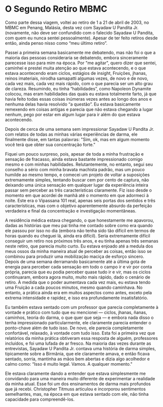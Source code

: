 # O Segundo Retiro MBMC

Como parte dessa viagem, voltei ao retiro de 1 a 21 de abril de 2003, no MBMC em Penang, Malásia, desta vez com Sayadaw U Pandita Jr. (novamente, não deve ser confundido com o falecido Sayadaw U Pandita, com quem eu nunca sentei pessoalmente). Apesar de ter feito retiros desde então, ainda penso nisso como “meu último retiro”.

Passei a primeira semana basicamente me debatendo, mas não foi o que a maioria das pessoas consideraria se debatendo, embora sinceramente parecesse isso para mim na época. Por "me agitar", quero dizer que sentei, caminhei e prestei muita atenção ao que estava acontecendo, e o que estava acontecendo eram ciclos, estágios de insight, Fruições, jhanas, reinos imateriais, nirodha samapatti algumas vezes, de novo e de novo, cada vez mais, cada vez mais rápido, com o que parecia ser um alto grau de clareza. Resumindo, eu tinha “habilidades”, como Napoleon Dynamite colocou, mas eram habilidades das quais eu estava totalmente farto, já que havia feito todas essas coisas inúmeras vezes antes ao longo dos anos e nenhuma delas havia resolvido “a questão”. Eu estava basicamente remexendo em coisas antigas e parecia que não estava chegando a lugar nenhum, pego por estar em algum lugar para ir além do que estava acontecendo.

Depois de cerca de uma semana sem impressionar Sayadaw U Pandita Jr. com relatos de todas as minhas várias experiências de darma, ele finalmente disse, em tantas palavras: "Sim, ok, mas em algum momento você terá que obter sua concentração forte."

Fiquei um pouco surpreso, pois, apesar de toda a minha frustração e sensação de fracasso, ainda estava bastante impressionado comigo mesmo e com minhas habilidades. Relutantemente, no entanto, segui seu conselho a sério com minha bravata machista padrão, mas um pouco humilde ao mesmo tempo, e comecei um projeto de voltar a suposições extremamente simples, tentando buscar cem por cento de captura, não deixando uma única sensação em qualquer lugar da experiência inteira passar sem perceber as três características claramente. Fiz isso desde o momento em que acordei de manhã até o momento em que adormeci à noite. Este era o Vipassana 101 real, apenas seis portas dos sentidos e três características, mas com o objetivo aparentemente absurdo da perfeição verdadeira e final da concentração e investigação momentâneas.

A residência médica estava chegando, o que honestamente me apavorou, dadas as histórias que meu pai tinha me contado sobre como era quando ele passou por isso no dia (embora não tenha sido tão difícil em termos de horas quando eu cheguei lá, ainda era difícil). Seria extremamente difícil conseguir um retiro nos próximos três anos, e eu tinha apenas três semanas neste retiro, que parecia muito curto. Eu estava enjoado até a medula dos meus ossos da minha maneira atual de perceber as coisas, então isso se combinou para produzir uma mobilização maciça de esforço sincero. Depois de uma semana derramando basicamente até a última gota de energia para perceber cada sensação em todo o campo ir e vir por conta própria, parecia que eu podia perceber quase tudo ir e vir, mas os ciclos continuaram, embora agora muito, muito mais rápido, dado o cenário de retiro. À medida que o poder aumentava cada vez mais, eu estava tendo uma Fruição a cada poucos minutos, mesmo quando caminhava. No entanto, a prática ainda era em muitos aspectos como antes, exceto pela extrema intensidade e rapidez, e isso era profundamente insatisfatório.

Eu também estava sentado com um professor que parecia completamente à vontade e prático com tudo que eu mencionei — ciclos, jhanas, ñanas, caminhos, teoria do darma, o que quer que seja — e embora nada disso o tenha impressionado particularmente, ele claramente parecia entender o ponto-chave além de tudo isso. De novo, ele parecia completamente confortável, relaxado, à vontade com tudo isso. Esta foi a primeira vez que relatórios da minha prática obtiveram essa resposta de alguém, professores incluídos, e foi uma lufada de ar fresco. Na maioria das vezes durante as entrevistas, Sayadaw U Pandita Jr. contava uma história de darma simples, tipicamente sobre a Birmânia, que ele claramente amava, e então ficava sentado, sorria, mantinha as mãos bem abertas e dizia algo acolhedor e calmo como: “Isso é muito legal. Vamos. A qualquer momento."

Ele estava claramente dando a entender que estava simplesmente me convidando para uma maneira muito diferente de experimentar a realidade da minha atual. Esse foi um dos ensinamentos de darma mais profundos que já recebi. Christopher Titmuss articulou e incorporou sentimentos semelhantes, mas, na época em que estava sentado com ele, não tinha capacidade para compreendê-los.
